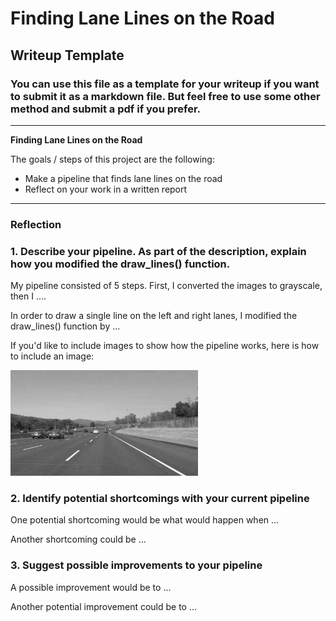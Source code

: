# **Finding Lane Lines on the Road** 

## Writeup Template

### You can use this file as a template for your writeup if you want to submit it as a markdown file. But feel free to use some other method and submit a pdf if you prefer.

---

**Finding Lane Lines on the Road**

The goals / steps of this project are the following:
* Make a pipeline that finds lane lines on the road
* Reflect on your work in a written report


[//]: # (Image References)

[image1]: ./examples/grayscale.jpg "Grayscale"

[image1]: ./report_images/color.png "Starting color image"

[image2]: ./report_images/gray.png "Grayscale"

[image3]: ./report_images/edge.png "Edges"

[image4]: ./report_images/edges_mask.png "Edges with mask applied"

[image5]: ./report_images/edges_hugh_transform.jpg "Hugh transform line detection on the edges detected"

[image6]: ./report_images/overlaycolor.png "Hugh lines averages lines re-drawn using average slope and average centers of left and right lane"
---

### Reflection

### 1. Describe your pipeline. As part of the description, explain how you modified the draw_lines() function.

My pipeline consisted of 5 steps. First, I converted the images to grayscale, then I .... 

In order to draw a single line on the left and right lanes, I modified the draw_lines() function by ...

If you'd like to include images to show how the pipeline works, here is how to include an image: 

![alt text][image1]


### 2. Identify potential shortcomings with your current pipeline


One potential shortcoming would be what would happen when ... 

Another shortcoming could be ...


### 3. Suggest possible improvements to your pipeline

A possible improvement would be to ...

Another potential improvement could be to ...
